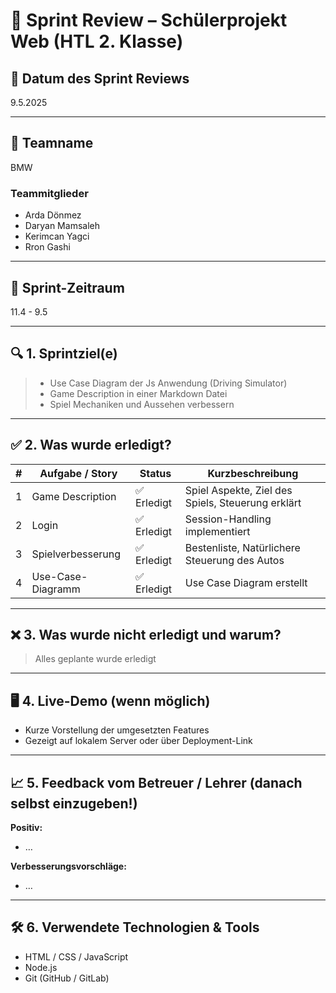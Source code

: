 # 🧾 Sprint Review – Schülerprojekt Web (HTL 2. Klasse)

## 📅 Datum des Sprint Reviews
9.5.2025

---

## 👥 Teamname
BMW

### Teammitglieder
- Arda Dönmez
- Daryan Mamsaleh
- Kerimcan Yagci
- Rron Gashi 

---

## 📌 Sprint-Zeitraum
11.4 - 9.5

---

## 🔍 1. Sprintziel(e)
 
> - Use Case Diagram der Js Anwendung (Driving Simulator)
> - Game Description in einer Markdown Datei
> - Spiel Mechaniken und Aussehen verbessern

---

## ✅ 2. Was wurde erledigt?

| #  | Aufgabe / Story      | Status        | Kurzbeschreibung                                  |
|----|----------------------|---------------|---------------------------------------------------|
| 1  | Game Description     | ✅ Erledigt   | Spiel Aspekte, Ziel des Spiels, Steuerung erklärt |
| 2  | Login                | ✅ Erledigt   | Session-Handling implementiert                    |
| 3  | Spielverbesserung    | ✅ Erledigt   | Bestenliste, Natürlichere Steuerung des Autos     |
| 4  | Use-Case-Diagramm    | ✅ Erledigt   | Use Case Diagram erstellt                         |

---

## ❌ 3. Was wurde nicht erledigt und warum?

> Alles geplante wurde erledigt
---

## 🖥️ 4. Live-Demo (wenn möglich)

- Kurze Vorstellung der umgesetzten Features
- Gezeigt auf lokalem Server oder über Deployment-Link

---

## 📈 5. Feedback vom Betreuer / Lehrer (danach selbst einzugeben!)

**Positiv:**  
- …  

**Verbesserungsvorschläge:**  
- …

---

## 🛠️ 6. Verwendete Technologien & Tools

- HTML / CSS / JavaScript   
- Node.js
- Git (GitHub / GitLab)  

